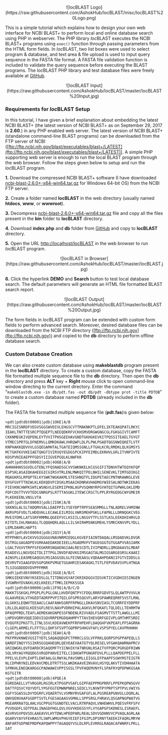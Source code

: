 <p align="center">![locBLAST Logo](https://raw.githubusercontent.com/AshokHub/locBLAST/misc/locBLAST%20Logo.png)</p>

This is a simple tutorial which explains how to design your own web interface for NCBI BLAST+ to perform local and online database search using PHP in webserver. The PHP library *loc*BLAST executes the NCBI BLAST+ programs using `exec()` function through passing parameters from the HTML form fields. In *loc*BLAST, two list boxes were used to select program & database, and text area & file upload is used to input query sequence in the FASTA file format. A FASTA file validation function is included to validate the query sequence before executing the BLAST programs. The *loc*BLAST PHP library and test database files were freely available at [GitHub](https://github.com/AshokHub/locBLAST/).

<p align="center">![locBLAST Input](https://raw.githubusercontent.com/AshokHub/locBLAST/master/locBLAST%20Input.jpg)</p>

### Requirements for *loc*BLAST Setup

In this tutorial, I have given a brief explanation about embedding the latest NCBI BLAST+ (the latest version of NCBI BLAST+ as on September 29, 2017 is **2.60**.) in any PHP enabled web server. The latest version of NCBI BLAST+ (standalone command-line BLAST programs) can be downloaded from the FTP server of NCBI ([ftp://ftp.ncbi.nih.gov/blast/executables/blast+/LATEST](ftp://ftp.ncbi.nih.gov/blast/executables/blast+/LATEST)). A simple PHP supporting web server is enough to run the local BLAST program through the web browser. Follow the steps given below to setup and run the *loc*BLAST program.

**1.** Download the compressed NCBI BLAST+ software (I have downloaded [ncbi-blast-2.6.0+-x64-win64.tar.gz](ftp://ftp.ncbi.nih.gov/blast/executables/blast+/LATEST/ncbi-blast-2.6.0+-x64-win64.tar.gz) for Windows 64-bit OS) from the NCBI FTP server.

**2.** Create a folder named **locBLAST** in the web directory (usually named **htdocs**, **www**, or **wwwroot**).

**3.** Decompress [ncbi-blast-2.6.0+-x64-win64.tar.gz](ftp://ftp.ncbi.nih.gov/blast/executables/blast+/LATEST/ncbi-blast-2.6.0+-x64-win64.tar.gz) file and copy all the files present in the **bin** folder to **locBLAST** directory.

**4.** Download **index.php** and **db** folder from [GitHub](https://github.com/AshokHub/locBLAST/) and copy to **locBLAST** directory.

**5.** Open the URL [http://localhost/locBLAST](http://localhost/locBLAST) in the web browser to run *loc*BLAST program.

<p align="center">![locBLAST in Browser](https://raw.githubusercontent.com/AshokHub/locBLAST/master/locBLAST.jpg)</p>

**6.** Click the hyperlink **DEMO** and **Search** button to test local database search. The default parameters will generate an HTML file formatted BLAST search report.

<p align="center">![locBLAST Output](https://raw.githubusercontent.com/AshokHub/locBLAST/master/locBLAST%20Output.jpg)</p>

The form fields in *loc*BLAST program can be extended with custom form fields to perform advanced search. Moreover, desired database files can be downloaded from the NCBI FTP directory ([ftp://ftp.ncbi.nih.gov](ftp://ftp.ncbi.nih.gov)) and copied to the **db** directory to perform offline database search.

### Custom Database Creation

We can also create custom database using **makeblastdb** program present in the **locBLAST** directory. To create a custom database, copy the FASTA file formatted multiple sequence file to the **db** directory. Then open the **db** directory and press **ALT** key + **Right** mouse click to open command-line window directing to the current directory. Enter the command "`makeblastdb.exe -in db/pdt.fas -out db/pdt -dbtype prot -title PDTDB`" to create a custom database named **PDTDB** (already included in the **db** folder).

The FASTA file formatted multiple sequence file (**pdt.fas**)is given below:

```
>pdt|pdtdbt00001|pdb|1OKE|A/B
MRCIGISNRDFVEGVSGGSWVDIVLEHGSCVTTMAKNKPTLDFELIKTEAKQPATLRKYC
IEAKLTNTTTESRCPTQGEPTLNEEQDKRFVCKHSMVDRGWGNGCGLFGKGGIVTCAMFT
CKKNMEGKIVQPENLEYTVVITPHSGEEHAVGNDTGKHGKEVKITPQSSITEAELTGYGT
VTMECSPRTGLDFNEMVLLQMKDKAWLVHRQWFLDLPLPWLPGADTQGSNWIQKETLVTF
KNPHAKKQDVVVLGSQEGAMHTALTGATEIQMSSGNLLFTGHLKCRLRMDKLQLKGMSYS
MCTGKFKVVKEIAETQHGTIVIRVQYEGDGSPCKIPFEIMDLEKRHVLGRLITVNPIVTE
KDSPVNIEAEPPFGDSYIIIGVEPGQLKLNWFKK
>pdt|pdtdbt00002|pdb|4O6B|A/B
AHHHHHHSSGVDLGTENLYFQSNADSGCVVSWKNKELKCGSGIFITDNVHTWTEQYKFQP
ESPSKLASAIQKAHEEGICGIRSVTRLENLMWKQITPELNHILSENEVKLTIMTGDIKGI
MQAGKRSLRPQPTELKYSWKTWGKAKMLSTESHNQTFLIDGPETAECPNTNRAWNSLEVE
DYGFGVFTTNIWLKLKEKQDVFCDSKLMSAAIKDNRAVHADMGYWIESALNDTWKIEKAS
FIEVKNCHWPKSHTLWSNGVLESEMIIPKNLAGPVSQHNYRPGYHTQITGPWHLGKLEMD
FDFCDGTTVVVTEDCGNRGPSLRTTTASGKLITEWCCRSCTLPPLRYRGEDGCWYGMEIR
PLKEKEENLVNSLVTA
>pdt|pdtdbt00003|pdb|2IOK|A/B
SKKNSLALSLTADQMVSALLDAEPPILYSEYDPTRPFSEASMMGLLTNLADRELVHMINW
AKRVPGFVDLTLHDQVHLLECAWLEILMIGLVWRSMEHPGKLLFAPNLLLDRNQGKCVEG
MVEIFDMLLATSSRFRMMNLQGEEFVCLKSIILLNSGVYTFLSSTLKSLEEKDHIHRVLD
KITDTLIHLMAKAGLTLQQQHQRLAQLLLILSHIRHMSNKGMEHLYSMKCKNVVPLYDLL
LEMLDAHRLHAPTS
>pdt|pdtdbt00004|pdb|2Q1Y|A/B
MTPPHNYLAVIKVVGIGGGGVNAVNRMIEQGLKGVEFIAINTDAQALLMSDADVKLDVGR
DSTRGLGAGADPEVGRKAAEDAKDEIEELLRGADMVFVTAGEGGGTGTGGAPVVASIARK
LGALTVGVVTRPFSFEGKRRSNQAENGIAALRESCDTLIVIPNDRLLQMGDAAVSLMDAF
RSADEVLLNGVQGITDLITTPGLINVDFADVKGIMSGAGTALMGIGSARGEGRSLKAAEI
AINSPLLEASMEGAQGVLMSIAGGSDLGLFEINEAASLVQDAAHPDANIIFGTVIDDSLG
DEVRVTVIAAGFDVSGPGRKPVMGETGGAHRIESAKAGKLTSTLFEPVDAVSVPLHTNGA
TLSIGGDDDDVDVPPFMRR
>pdt|pdtdbt00005|pdb|3GGE|A/B/C
SMKGIEKEVNVYKSEDSLGLTITDNGVGYAFIKRIKDGGVIDSVKTICVGDHIESINGEN
IVGWRHYDVAKKLKELKKEELFTMKLIEPKKSSEA
>pdt|pdtdbt00006|pdb|2F9Q|A/B/C/D
MAKKTSSKGKLPPGPLPLPGLGNLLHVDFQNTPYCFDQLRRRFGDVFSLQLAWTPVVVLN
GLAAVREALVTHGEDTADRPPVPITQILGFGPRSQGVFLARYGPAWREQRRFSVSTLRNL
GLGKKSLEQWVTEEAACLCAAFANHSGRPFRPNGLLDKAVSNVIASLTCGRRFEYDDPRF
LRLLDLAQEGLKEESGFLREVLNAVPVDRHIPALAGKVLRFQKAFLTQLDELLTEHRMTW
DPAQPPRDLTEAFLAEMEKAKGNPESSFNDENLRIVVADLFSAGMVTTSTTLAWGLLLMI
LHPDVQRRVQQEIDDVIGQVRRPEMGDQAHMPYTTAVIHEVQRFGDIVPLGMTHMTSRDI
EVQGFRIPKGTTLITNLSSVLKDEAVWEKPFRFHPEHFLDAQGHFVKPEAFLPFSAGRRA
CLGEPLARMELFLFFTSLLQHFSFSVPTGQPRPSHHGVFAFLVSPSPYELCAVPRHHHH
>pdt|pdtdbt00007|pdb|3EAH|A/B
PKFPRVKNWEVGSITYDTLSAQAQQDGPCTPRRCLGSLVFPRKLQGRPSPGPPAPEQLLS
QARDFINQYYSSIKRSGSQAHEQRLQEVEAEVAATGTYQLRESELVFGAKQAWRNAPRCV
GRIQWGKLQVFDARDCRSAQEMFTYICNHIKYATNRGNLRSAITVFPQRCPGRGDFRIWN
SQLVRYAGYRQQDGSVRGDPANVEITELCIQHGWTPGNGRFDVLPLLLQAPDEPPELFLL
PPELVLEVPLEHPTLEWFAALGLRWYALPAVSNMLLEIGGLEFPAAPFSGWYMSTEIGTR
NLCDPHRYNILEDVAVCMDLDTRTTSSLWKDKAAVEINVAVLHSYQLAKVTIVDHHAATA
SFMKHLENEQKARGGCPADWAWIVPPISGSLTPVFHQEMVNYFLSPAFRYQPDPWKGSAA
KGTGITR
>pdt|pdtdbt00008|pdb|4PQE|A
EGREDAELLVTVRGGRLRGIRLKTPGGPVSAFLGIPFAEPPMGPRRFLPPEPKQPWSGVV
DATTFQSVCYQYVDTLYPGFEGTEMWNPNRELSEDCLYLNVWTPYPRPTSPTPVLVWIYG
GGFYSGASSLDVYDGRFLVQAERTVLVSMNYRVGAFGFLALPGSREAPGNVGLLDQRLAL
QWVQENVAAFGGDPTSVTLFGESAGAASVGMHLLSPPSRGLFHRAVLQSGAPNGPWATVG
MGEARRRATQLAHLVGCPPGGTGGNDTELVACLRTRPAQVLVNHEWHVLPQESVFRFSFV
PVVDGDFLSDTPEALINAGDFHGLQVLVGVVKDEGSYFLVYGAPGFSKDNESLISRAEFL
AGVRVGVPQVSDLAAEAVVLHYTDWLHPEDPARLREALSDVVGDHNVVCPVAQLAGRLAA
QGARVYAYVFEHRASTLSWPLWMGVPHGYEIEFIFGIPLDPSRNYTAEEKIFAQRLMRYW
ANFARTGDPNEPRDPKAPQWPPYTAGAQQYVSLDLRPLEVRRGLRAQACAFWNRFLPKLL
SAT
```
